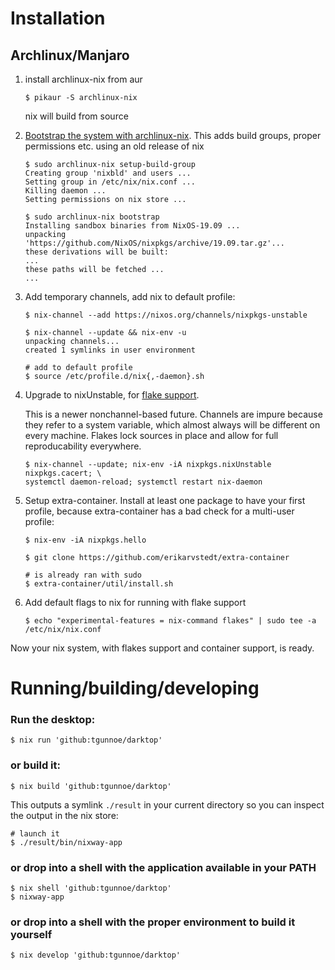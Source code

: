 # Installation

## Archlinux/Manjaro

1. install archlinux-nix from aur
   ```
   $ pikaur -S archlinux-nix
   ```
   nix will build from source

2. [Bootstrap the system with
   archlinux-nix](https://wiki.archlinux.org/index.php/Nix#Installation_using_archlinux-nix).
   This adds build groups, proper permissions etc. using an old release of nix
   ```
   $ sudo archlinux-nix setup-build-group
   Creating group 'nixbld' and users ...
   Setting group in /etc/nix/nix.conf ...
   Killing daemon ...
   Setting permissions on nix store ...

   $ sudo archlinux-nix bootstrap
   Installing sandbox binaries from NixOS-19.09 ...
   unpacking 'https://github.com/NixOS/nixpkgs/archive/19.09.tar.gz'...
   these derivations will be built:
   ...
   these paths will be fetched ...
   ...
    ```

3. Add temporary channels, add nix to default profile:
   ```
   $ nix-channel --add https://nixos.org/channels/nixpkgs-unstable

   $ nix-channel --update && nix-env -u
   unpacking channels...
   created 1 symlinks in user environment

   # add to default profile
   $ source /etc/profile.d/nix{,-daemon}.sh
   ```

4. Upgrade to nixUnstable, for [flake support](https://nixos.wiki/wiki/Flakes).

   This is a newer nonchannel-based future. Channels are impure because they
   refer to a system variable, which almost always will be different on every
   machine. Flakes lock sources in place and allow for full reproducability
   everywhere.

    ```
    $ nix-channel --update; nix-env -iA nixpkgs.nixUnstable nixpkgs.cacert; \
    systemctl daemon-reload; systemctl restart nix-daemon
    ```

5. Setup extra-container. Install at least one package to have your first
   profile, because extra-container has a bad check for a multi-user profile:

    ```
    $ nix-env -iA nixpkgs.hello

    $ git clone https://github.com/erikarvstedt/extra-container

    # is already ran with sudo
    $ extra-container/util/install.sh
    ```

6. Add default flags to nix for running with flake support
   ```
   $ echo "experimental-features = nix-command flakes" | sudo tee -a /etc/nix/nix.conf
   ```

Now your nix system, with flakes support and container support, is ready.

# Running/building/developing


### Run the desktop:
  ```
  $ nix run 'github:tgunnoe/darktop'
  ```


### or build it:
  ```
  $ nix build 'github:tgunnoe/darktop'
  ```


  This outputs a symlink `./result` in your current directory so you can inspect
  the output in the nix store:

  ```
  # launch it
  $ ./result/bin/nixway-app
  ```


### or drop into a shell with the application available in your PATH
  ```
  $ nix shell 'github:tgunnoe/darktop'
  $ nixway-app
  ```


### or drop into a shell with the proper environment to build it yourself
  ```
  $ nix develop 'github:tgunnoe/darktop'
  ```
